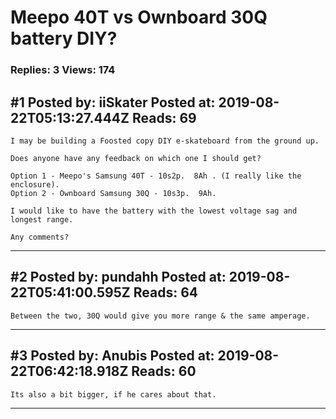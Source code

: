 # Meepo 40T vs Ownboard 30Q battery DIY?

### Replies: 3 Views: 174

## \#1 Posted by: iiSkater Posted at: 2019-08-22T05:13:27.444Z Reads: 69

```
I may be building a Foosted copy DIY e-skateboard from the ground up.

Does anyone have any feedback on which one I should get?

Option 1 - Meepo's Samsung 40T - 10s2p.  8Ah . (I really like the enclosure).
Option 2 - Ownboard Samsung 30Q - 10s3p.  9Ah.

I would like to have the battery with the lowest voltage sag and longest range.

Any comments?
```

---
## \#2 Posted by: pundahh Posted at: 2019-08-22T05:41:00.595Z Reads: 64

```
Between the two, 30Q would give you more range & the same amperage.
```

---
## \#3 Posted by: Anubis Posted at: 2019-08-22T06:42:18.918Z Reads: 60

```
Its also a bit bigger, if he cares about that.
```

---

